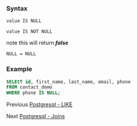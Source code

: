 ### Syntax
```
value IS NULL
```
```
value IS NOT NULL
```

note this will return ***false***
```
NULL = NULL
```
### Example
```SQL
SELECT id, first_name, last_name, email, phone
FROM contact_demo
WHERE phone IS NULL;
```

Previous [Postgresql - LIKE](obsidian://open?vault=my_notes&file=Program%20language%2FSQL%2FPostgresql%2Fstatements%2FLIKE)

Next [Postgresql - Joins](obsidian://open?vault=my_notes&file=Program%20language%2FSQL%2FPostgresql%2Fstatements%2FJoins)